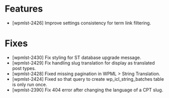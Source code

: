 # Features
* [wpmlst-2426] Improve settings consistency for term link filtering.

# Fixes
* [wpmlst-2430] Fix styling for ST database upgrade message.
* [wpmlst-2429] Fix handling slug translation for display as translated post types.
* [wpmlst-2428] Fixed missing pagination in WPML > String Translation.
* [wpmlst-2424] Fixed so that query to create wp_icl_string_batches table is only run once.
* [wpmlst-2390] Fix 404 error after changing the language of a CPT slug.